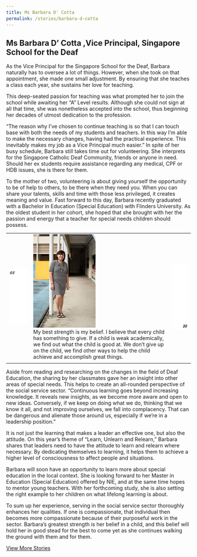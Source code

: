 ```yaml
---
title: Ms Barbara D' Cotta
permalink: /stories/barbara-d-cotta
---
```


## Ms Barbara D’ Cotta ,Vice Principal, Singapore School for the Deaf

As the Vice Principal for the Singapore School for the Deaf, Barbara naturally has to oversee a lot of things. However, when she 
took on that appointment, she made one small adjustment. By ensuring that she teaches a class each year, she sustains her love for 
teaching.
 
This deep-seated passion for teaching was what prompted her to join the school while awaiting her “A” Level results. Although she 
could not sign at all that time, she was nonetheless accepted into the school, thus beginning her decades of utmost dedication to 
the profession.
 
“The reason why I’ve chosen to continue teaching is so that I can touch base with both the needs of my students and teachers. In 
this way I’m able to make the necessary changes, having had the practical experience. This inevitably makes my job as a Vice 
Principal much easier.” In spite of her busy schedule, Barbara still takes time out for volunteering. She interprets for the 
Singapore Catholic Deaf Community, friends or anyone in need. Should her ex students require assistance regarding any medical, 
CPF or HDB issues, she is there for them.

To the mother of two, volunteering is about giving yourself the opportunity to be of help to others, to be there when they need 
you. When you can share your talents, skills and time with those less privileged, it creates meaning and value. Fast forward to 
this day, Barbara recently graduated with a Bachelor in Education (Special Education) with Flinders University. As the oldest 
student in her cohort, she hoped that she brought with her the passion and energy that a teacher for special needs children 
should possess.

|  |  |  |
|--|--|--|
|![buffer](/images/stories/within_stories/left-quote-w-buffer-2.png) |![Barbara D' Cotta](/images/stories/within_stories/barbara-d-cotta.jpg) <br> My best strength is my belief. I believe that every child has something to give. If a child is weak academically, we find out what the child is good at. We don’t give up on the child, we find other ways to help the child achieve and accomplish great things. | ![buffer](/images/stories/within_stories/right-quote-w-buffer-4-short.png)   |
|  |  |  |

Aside from reading and researching on the changes in the field of Deaf Education, the sharing by her classmates gave her an 
insight into other areas of special needs. This helps to create an all-rounded perspective of the social service sector. 
“Continuous learning goes beyond increasing knowledge. It reveals new insights, as we become more aware and open to new ideas. 
Conversely, if we keep on doing what we do, thinking that we know it all, and not improving ourselves, we fall into complacency. 
That can be dangerous and alienate those around us, especially if we’re in a leadership position.”
 
It is not just the learning that makes a leader an effective one, but also the attitude. On this year’s theme of “Learn, Unlearn 
and Relearn,” Barbara shares that leaders need to have the attitude to learn and relearn where necessary. By dedicating themselves 
to learning, it helps them to achieve a higher level of consciousness to affect people and situations.

Barbara will soon have an opportunity to learn more about special education in the local context. She is looking forward to her 
Master in Education (Special Education) offered by NIE, and at the same time hopes to mentor young teachers. With her forthcoming 
study, she is also setting the right example to her children on what lifelong learning is about.

To sum up her experience, serving in the social service sector thoroughly enhances her qualities. If one is compassionate, that 
individual then becomes more compassionate because of their purposeful work in the sector. Barbara’s greatest strength is her belief 
in a child, and this belief will hold her in good stead for the best to come yet as she continues walking the ground with them and 
for them.

[View More Stories](/stories)
